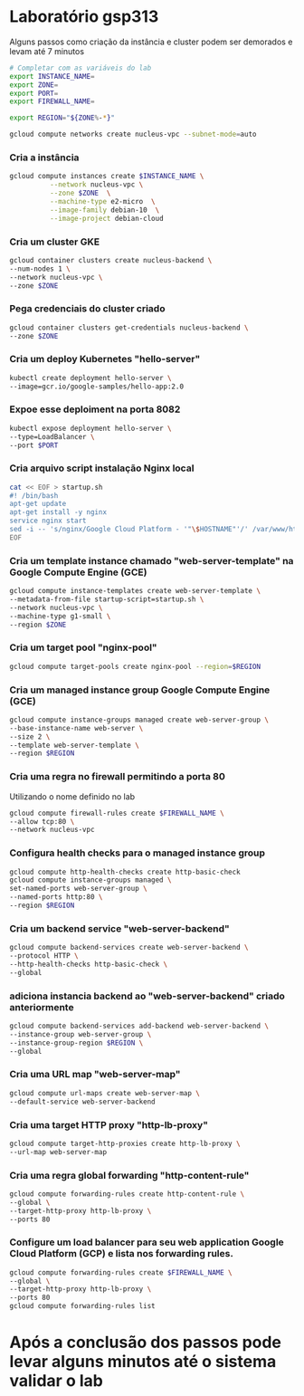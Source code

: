 # Laboratório gsp313

Alguns passos como criação da instância e cluster podem ser demorados e levam até 7 minutos


```bash
# Completar com as variáveis do lab
export INSTANCE_NAME=
export ZONE=
export PORT=
export FIREWALL_NAME=
```

```bash
export REGION="${ZONE%-*}"

gcloud compute networks create nucleus-vpc --subnet-mode=auto
```

### Cria a instância
```bash
gcloud compute instances create $INSTANCE_NAME \
          --network nucleus-vpc \
          --zone $ZONE  \
          --machine-type e2-micro  \
          --image-family debian-10  \
          --image-project debian-cloud 
```

### Cria um cluster GKE
```bash
gcloud container clusters create nucleus-backend \
--num-nodes 1 \
--network nucleus-vpc \
--zone $ZONE
```

### Pega credenciais do cluster criado
```bash
gcloud container clusters get-credentials nucleus-backend \
--zone $ZONE
```
 
### Cria um deploy Kubernetes "hello-server"
```bash
kubectl create deployment hello-server \
--image=gcr.io/google-samples/hello-app:2.0
```
  
### Expoe esse deploiment na porta 8082
```bash
kubectl expose deployment hello-server \
--type=LoadBalancer \
--port $PORT
```
  
### Cria arquivo script instalação Nginx local
```bash
cat << EOF > startup.sh
#! /bin/bash
apt-get update
apt-get install -y nginx
service nginx start
sed -i -- 's/nginx/Google Cloud Platform - '"\$HOSTNAME"'/' /var/www/html/index.nginx-debian.html
EOF
```

### Cria um template instance chamado "web-server-template" na Google Compute Engine (GCE)
```bash
gcloud compute instance-templates create web-server-template \
--metadata-from-file startup-script=startup.sh \
--network nucleus-vpc \
--machine-type g1-small \
--region $ZONE
```
 
### Cria um target pool "nginx-pool"
```bash
gcloud compute target-pools create nginx-pool --region=$REGION
```
 
### Cria um managed instance group Google Compute Engine (GCE) 
```bash
gcloud compute instance-groups managed create web-server-group \
--base-instance-name web-server \
--size 2 \
--template web-server-template \
--region $REGION
```
 
### Cria uma regra no firewall permitindo a porta 80
Utilizando o nome definido no lab

```bash
gcloud compute firewall-rules create $FIREWALL_NAME \
--allow tcp:80 \
--network nucleus-vpc
```
 
### Configura health checks para o managed instance group
```bash
gcloud compute http-health-checks create http-basic-check
gcloud compute instance-groups managed \
set-named-ports web-server-group \
--named-ports http:80 \
--region $REGION
```
 
### Cria um backend service "web-server-backend"
```bash
gcloud compute backend-services create web-server-backend \
--protocol HTTP \
--http-health-checks http-basic-check \
--global
```
 
### adiciona instancia backend ao "web-server-backend" criado anteriormente
```bash
gcloud compute backend-services add-backend web-server-backend \
--instance-group web-server-group \
--instance-group-region $REGION \
--global
```
 
### Cria uma URL map "web-server-map"
```bash
gcloud compute url-maps create web-server-map \
--default-service web-server-backend
```
 
### Cria uma target HTTP proxy "http-lb-proxy"
```bash
gcloud compute target-http-proxies create http-lb-proxy \
--url-map web-server-map
```
 
### Cria uma regra global forwarding "http-content-rule" 
```bash
gcloud compute forwarding-rules create http-content-rule \
--global \
--target-http-proxy http-lb-proxy \
--ports 80
```
 
### Configure um load balancer para seu web application Google Cloud Platform (GCP) e lista nos forwarding rules.
```bash
gcloud compute forwarding-rules create $FIREWALL_NAME \
--global \
--target-http-proxy http-lb-proxy \
--ports 80
gcloud compute forwarding-rules list
```

# Após a conclusão dos passos pode levar alguns minutos até o sistema validar o lab
